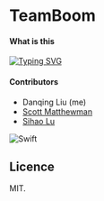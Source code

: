# TeamBoom
#### What is this
[![Typing SVG](https://readme-typing-svg.herokuapp.com?font=Fira+Code&pause=1000&color=49A8F7&width=435&lines=Swift+Marathon)](https://git.io/typing-svg)


#### Contributors

* Danqing Liu (me)
* [Scott Matthewman](https://github.com/scottmatthewman)
* [Sihao Lu](https://github.com/DJBen)

![Swift](https://img.shields.io/badge/swift-F54A2A?style=for-the-badge&logo=swift&logoColor=white) 

## Licence

MIT.
